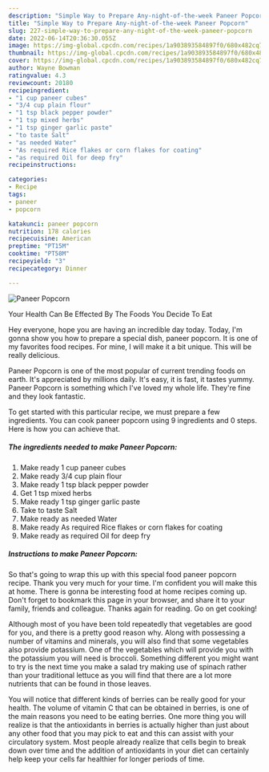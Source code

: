 ```yaml
---
description: "Simple Way to Prepare Any-night-of-the-week Paneer Popcorn"
title: "Simple Way to Prepare Any-night-of-the-week Paneer Popcorn"
slug: 227-simple-way-to-prepare-any-night-of-the-week-paneer-popcorn
date: 2022-06-14T20:36:30.055Z
image: https://img-global.cpcdn.com/recipes/1a903893584897f0/680x482cq70/paneer-popcorn-recipe-main-photo.jpg
thumbnail: https://img-global.cpcdn.com/recipes/1a903893584897f0/680x482cq70/paneer-popcorn-recipe-main-photo.jpg
cover: https://img-global.cpcdn.com/recipes/1a903893584897f0/680x482cq70/paneer-popcorn-recipe-main-photo.jpg
author: Wayne Bowman
ratingvalue: 4.3
reviewcount: 20180
recipeingredient:
- "1 cup paneer cubes"
- "3/4 cup plain flour"
- "1 tsp black pepper powder"
- "1 tsp mixed herbs"
- "1 tsp ginger garlic paste"
- "to taste Salt"
- "as needed Water"
- "As required Rice flakes or corn flakes for coating"
- "as required Oil for deep fry"
recipeinstructions:

categories:
- Recipe
tags:
- paneer
- popcorn

katakunci: paneer popcorn 
nutrition: 178 calories
recipecuisine: American
preptime: "PT15M"
cooktime: "PT58M"
recipeyield: "3"
recipecategory: Dinner

---
```



![Paneer Popcorn](https://img-global.cpcdn.com/recipes/1a903893584897f0/680x482cq70/paneer-popcorn-recipe-main-photo.jpg)

Your Health Can Be Effected By The Foods You Decide To Eat

Hey everyone, hope you are having an incredible day today. Today, I'm gonna show you how to prepare a special dish, paneer popcorn. It is one of my favorites food recipes. For mine, I will make it a bit unique. This will be really delicious.



Paneer Popcorn is one of the most popular of current trending foods on earth. It's appreciated by millions daily. It's easy, it is fast, it tastes yummy. Paneer Popcorn is something which I've loved my whole life. They're fine and they look fantastic.


To get started with this particular recipe, we must prepare a few ingredients. You can cook paneer popcorn using 9 ingredients and 0 steps. Here is how you can achieve that.

<!--inarticleads1-->

##### The ingredients needed to make Paneer Popcorn:

1. Make ready 1 cup paneer cubes
1. Make ready 3/4 cup plain flour
1. Make ready 1 tsp black pepper powder
1. Get 1 tsp mixed herbs
1. Make ready 1 tsp ginger garlic paste
1. Take to taste Salt
1. Make ready as needed Water
1. Make ready As required Rice flakes or corn flakes for coating
1. Make ready as required Oil for deep fry




<!--inarticleads2-->

##### Instructions to make Paneer Popcorn:





So that's going to wrap this up with this special food paneer popcorn recipe. Thank you very much for your time. I'm confident you will make this at home. There is gonna be interesting food at home recipes coming up. Don't forget to bookmark this page in your browser, and share it to your family, friends and colleague. Thanks again for reading. Go on get cooking!

Although most of you have been told repeatedly that vegetables are good for you, and there is a pretty good reason why. Along with possessing a number of vitamins and minerals, you will also find that some vegetables also provide potassium. One of the vegetables which will provide you with the potassium you will need is broccoli. Something different you might want to try is the next time you make a salad try making use of spinach rather than your traditional lettuce as you will find that there are a lot more nutrients that can be found in those leaves.

You will notice that different kinds of berries can be really good for your health. The volume of vitamin C that can be obtained in berries, is one of the main reasons you need to be eating berries. One more thing you will realize is that the antioxidants in berries is actually higher than just about any other food that you may pick to eat and this can assist with your circulatory system. Most people already realize that cells begin to break down over time and the addition of antioxidants in your diet can certainly help keep your cells far healthier for longer periods of time.

